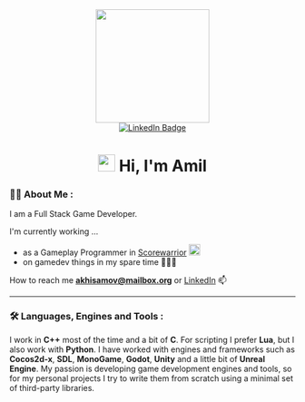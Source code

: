 <div id="header" align="center">
  <img src="https://media.giphy.com/media/1337mjZhdNJWSY/giphy.gif" width="200"/>
  <div id="links">
  <a href="https://www.linkedin.com/in/akhisamov/">
    <img src="https://img.shields.io/badge/LinkedIn-blue?style=for-the-badge&logo=linkedin&logoColor=white" alt="LinkedIn Badge"/>
  </a>
  </div>
  <h1>
    <img src="https://media.giphy.com/media/hvRJCLFzcasrR4ia7z/giphy.gif" width="30px"/> Hi, I'm Amil
  </h1>
</div>

### 👨‍💻 About Me :

I am a Full Stack Game Developer.

I'm currently working ...
  - as a Gameplay Programmer in [Scorewarrior](https://scorewarrior.com/) <a href="https://scorewarrior.com/"><img src="https://assets-global.website-files.com/633da33305ac754156026dd8/6399dbd8964dcc72df263423_scorewarriror-256-256.png" title="Scorewarrior" alt="Scorewarrior" height="20" /></a>
  - on gamedev things in my spare time 🧑🏻‍💻

How to reach me **akhisamov@mailbox.org** or [LinkedIn](https://www.linkedin.com/in/akhisamov/) :mailbox:

---

### 🛠️ Languages, Engines and Tools :

I work in **C++** most of the time and a bit of **C**. For scripting I prefer **Lua**, but I also work with **Python**. I have worked with engines and frameworks such as **Cocos2d-x**, **SDL**, **MonoGame**, **Godot**, **Unity** and a little bit of **Unreal Engine**. My passion is developing game development engines and tools, so for my personal projects I try to write them from scratch using a minimal set of third-party libraries.
